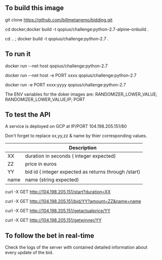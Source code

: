 ## To build this image
git clone https://github.com/billmetangmo/bidding.git

cd docker;docker build -t qopius/challenge:python-2.7-alpine-onbuild .

cd .. ; docker build -t qopius/challenge:python-2.7 .

## To run it
docker run --net host qopius/challenge:python-2.7

docker run --net host -e PORT xxxx qopius/challenge:python-2.7

docker run -e PORT xxxx:yyyy qopius/challenge:python-2.7

The ENV variables for the doker images are: RANDOMIZER_LOWER_VALUE; RANDOMIZER_LOWER_VALUE;IP; PORT


## To test the API
A service is deployed on GCP at IP/PORT 104.198.205.151/80

Don't forget to replace xx,yy,zz & name by thier corresponding values.

|      | Description |
| ---      | ---       |
| XX |  duration in seconds ( integer expected)   |
| ZZ     | price in euros       |
| YY     | bid id ( integer expected as returns through /start)      |
| name     | name (string expected)      |


curl -X GET http://104.198.205.151/start?duration=XX
 
curl -X GET http://104.198.205.151/bid/YY?amount=ZZ&name=name
 
curl -X GET http://104.198.205.151/getactualprice/YY
 
curl -X GET http://104.198.205.151/getwinner/YY
 


## To follow the bet in real-time

Check the logs of the server with contained detailed information about every update of the bid.
